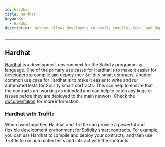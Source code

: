```yaml
---
id: hardhat
title: Hardhat
keywords:
  - Hardhat
description: Hardhat allows developers to easily compile, test, and deploy their Solidity smart contracts
---
```


---

## Hardhat

[Hardhat](https://hardhat.org/) is a development environment for the Solidity programming language. One of the primary use cases for Hardhat is to make it easier for developers to compile and deploy their Solidity smart contracts. Another common use case for Hardhat is to make it easier to write and run automated tests for Solidity smart contracts. This can help to ensure that the contracts are working as intended and can help to catch any bugs or issues before they are deployed to the main network. Check the [documentation](https://hardhat.org/hardhat-runner/docs/getting-started#quick-start) for more information.

### Hardhat with Truffle

When used together, Hardhat and Truffle can provide a powerful and flexible development environment for Solidity smart contracts. For example, you can use Hardhat to compile and deploy your contracts, and then use Truffle to run automated tests and interact with the contracts.
